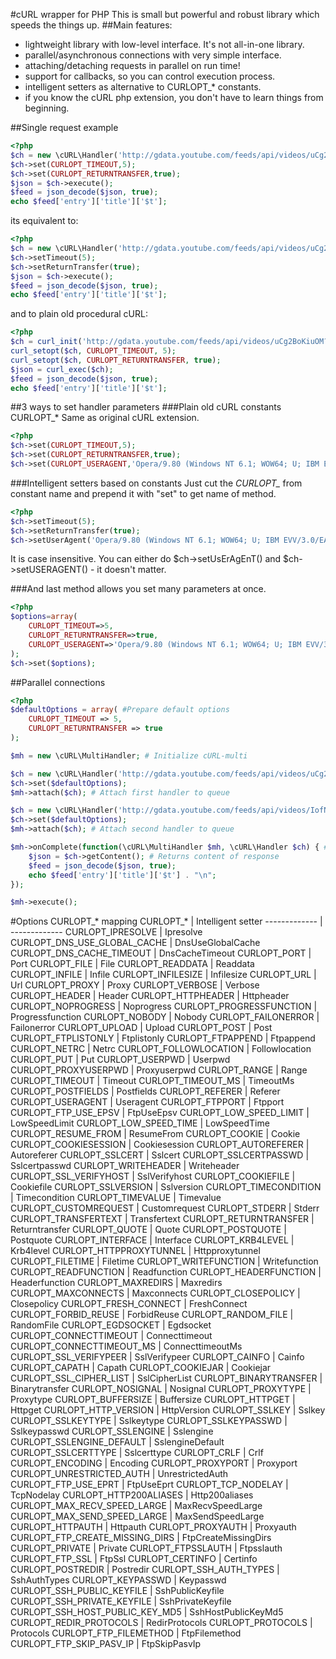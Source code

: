 #cURL wrapper for PHP
This is small but powerful and robust library which speeds the things up.
##Main features:
* lightweight library with low-level interface. It's not all-in-one library.
* parallel/asynchronous connections with very simple interface.
* attaching/detaching requests in parallel on run time!
* support for callbacks, so you can control execution process.
* intelligent setters as alternative to CURLOPT_* constants.
* if you know the cURL php extension, you don't have to learn things from beginning.

##Single request example
```php
<?php
$ch = new \cURL\Handler('http://gdata.youtube.com/feeds/api/videos/uCg2BoKiuOM?v=2&alt=json');
$ch->set(CURLOPT_TIMEOUT,5);
$ch->set(CURLOPT_RETURNTRANSFER,true);
$json = $ch->execute();
$feed = json_decode($json, true);
echo $feed['entry']['title']['$t'];
```
its equivalent to:
```php
<?php
$ch = new \cURL\Handler('http://gdata.youtube.com/feeds/api/videos/uCg2BoKiuOM?v=2&alt=json');
$ch->setTimeout(5);
$ch->setReturnTransfer(true);
$json = $ch->execute();
$feed = json_decode($json, true);
echo $feed['entry']['title']['$t'];
```
and to plain old procedural cURL:
```php
<?php
$ch = curl_init('http://gdata.youtube.com/feeds/api/videos/uCg2BoKiuOM?v=2&alt=json');
curl_setopt($ch, CURLOPT_TIMEOUT, 5);
curl_setopt($ch, CURLOPT_RETURNTRANSFER, true);
$json = curl_exec($ch);
$feed = json_decode($json, true);
echo $feed['entry']['title']['$t'];
```

##3 ways to set handler parameters
###Plain old cURL constants CURLOPT_*
Same as original cURL extension.
```php
<?php
$ch->set(CURLOPT_TIMEOUT,5);
$ch->set(CURLOPT_RETURNTRANSFER,true);
$ch->set(CURLOPT_USERAGENT,'Opera/9.80 (Windows NT 6.1; WOW64; U; IBM EVV/3.0/EAK01AG9/LE; pl) Presto/2.10.229 Version/11.62');
```
###Intelligent setters based on constants
Just cut the *CURLOPT_* from constant name and prepend it with "set" to get name of method.
```php
<?php
$ch->setTimeout(5);
$ch->setReturnTransfer(true);
$ch->setUserAgent('Opera/9.80 (Windows NT 6.1; WOW64; U; IBM EVV/3.0/EAK01AG9/LE; pl) Presto/2.10.229 Version/11.62');
```
It is case insensitive. You can either do $ch->setUsErAgEnT() and $ch->setUSERAGENT() - it doesn't matter.

###And last method allows you set many parameters at once.
```php
<?php
$options=array(
	CURLOPT_TIMEOUT=>5,
	CURLOPT_RETURNTRANSFER=>true,
	CURLOPT_USERAGENT=>'Opera/9.80 (Windows NT 6.1; WOW64; U; IBM EVV/3.0/EAK01AG9/LE; pl) Presto/2.10.229 Version/11.62'
);
$ch->set($options);
```
##Parallel connections
```php
<?php
$defaultOptions = array( #Prepare default options
	CURLOPT_TIMEOUT => 5,
	CURLOPT_RETURNTRANSFER => true
);

$mh = new \cURL\MultiHandler; # Initialize cURL-multi

$ch = new \cURL\Handler('http://gdata.youtube.com/feeds/api/videos/uCg2BoKiuOM?v=2&alt=json');
$ch->set($defaultOptions);
$mh->attach($ch); # Attach first handler to queue

$ch = new \cURL\Handler('http://gdata.youtube.com/feeds/api/videos/IofN_sunFvo?v=2&alt=json');
$ch->set($defaultOptions);
$mh->attach($ch); # Attach second handler to queue

$mh->onComplete(function(\cURL\MultiHandler $mh, \cURL\Handler $ch) { # Callback on complete request
	$json = $ch->getContent(); # Returns content of response
	$feed = json_decode($json, true);
	echo $feed['entry']['title']['$t'] . "\n";
});

$mh->execute();
```

#Options CURLOPT_* mapping
CURLOPT_*  | Intelligent setter
------------- | -------------
CURLOPT_IPRESOLVE | Ipresolve
CURLOPT_DNS_USE_GLOBAL_CACHE | DnsUseGlobalCache
CURLOPT_DNS_CACHE_TIMEOUT | DnsCacheTimeout
CURLOPT_PORT | Port
CURLOPT_FILE | File
CURLOPT_READDATA | Readdata
CURLOPT_INFILE | Infile
CURLOPT_INFILESIZE | Infilesize
CURLOPT_URL | Url
CURLOPT_PROXY | Proxy
CURLOPT_VERBOSE | Verbose
CURLOPT_HEADER | Header
CURLOPT_HTTPHEADER | Httpheader
CURLOPT_NOPROGRESS | Noprogress
CURLOPT_PROGRESSFUNCTION | Progressfunction
CURLOPT_NOBODY | Nobody
CURLOPT_FAILONERROR | Failonerror
CURLOPT_UPLOAD | Upload
CURLOPT_POST | Post
CURLOPT_FTPLISTONLY | Ftplistonly
CURLOPT_FTPAPPEND | Ftpappend
CURLOPT_NETRC | Netrc
CURLOPT_FOLLOWLOCATION | Followlocation
CURLOPT_PUT | Put
CURLOPT_USERPWD | Userpwd
CURLOPT_PROXYUSERPWD | Proxyuserpwd
CURLOPT_RANGE | Range
CURLOPT_TIMEOUT | Timeout
CURLOPT_TIMEOUT_MS | TimeoutMs
CURLOPT_POSTFIELDS | Postfields
CURLOPT_REFERER | Referer
CURLOPT_USERAGENT | Useragent
CURLOPT_FTPPORT | Ftpport
CURLOPT_FTP_USE_EPSV | FtpUseEpsv
CURLOPT_LOW_SPEED_LIMIT | LowSpeedLimit
CURLOPT_LOW_SPEED_TIME | LowSpeedTime
CURLOPT_RESUME_FROM | ResumeFrom
CURLOPT_COOKIE | Cookie
CURLOPT_COOKIESESSION | Cookiesession
CURLOPT_AUTOREFERER | Autoreferer
CURLOPT_SSLCERT | Sslcert
CURLOPT_SSLCERTPASSWD | Sslcertpasswd
CURLOPT_WRITEHEADER | Writeheader
CURLOPT_SSL_VERIFYHOST | SslVerifyhost
CURLOPT_COOKIEFILE | Cookiefile
CURLOPT_SSLVERSION | Sslversion
CURLOPT_TIMECONDITION | Timecondition
CURLOPT_TIMEVALUE | Timevalue
CURLOPT_CUSTOMREQUEST | Customrequest
CURLOPT_STDERR | Stderr
CURLOPT_TRANSFERTEXT | Transfertext
CURLOPT_RETURNTRANSFER | Returntransfer
CURLOPT_QUOTE | Quote
CURLOPT_POSTQUOTE | Postquote
CURLOPT_INTERFACE | Interface
CURLOPT_KRB4LEVEL | Krb4level
CURLOPT_HTTPPROXYTUNNEL | Httpproxytunnel
CURLOPT_FILETIME | Filetime
CURLOPT_WRITEFUNCTION | Writefunction
CURLOPT_READFUNCTION | Readfunction
CURLOPT_HEADERFUNCTION | Headerfunction
CURLOPT_MAXREDIRS | Maxredirs
CURLOPT_MAXCONNECTS | Maxconnects
CURLOPT_CLOSEPOLICY | Closepolicy
CURLOPT_FRESH_CONNECT | FreshConnect
CURLOPT_FORBID_REUSE | ForbidReuse
CURLOPT_RANDOM_FILE | RandomFile
CURLOPT_EGDSOCKET | Egdsocket
CURLOPT_CONNECTTIMEOUT | Connecttimeout
CURLOPT_CONNECTTIMEOUT_MS | ConnecttimeoutMs
CURLOPT_SSL_VERIFYPEER | SslVerifypeer
CURLOPT_CAINFO | Cainfo
CURLOPT_CAPATH | Capath
CURLOPT_COOKIEJAR | Cookiejar
CURLOPT_SSL_CIPHER_LIST | SslCipherList
CURLOPT_BINARYTRANSFER | Binarytransfer
CURLOPT_NOSIGNAL | Nosignal
CURLOPT_PROXYTYPE | Proxytype
CURLOPT_BUFFERSIZE | Buffersize
CURLOPT_HTTPGET | Httpget
CURLOPT_HTTP_VERSION | HttpVersion
CURLOPT_SSLKEY | Sslkey
CURLOPT_SSLKEYTYPE | Sslkeytype
CURLOPT_SSLKEYPASSWD | Sslkeypasswd
CURLOPT_SSLENGINE | Sslengine
CURLOPT_SSLENGINE_DEFAULT | SslengineDefault
CURLOPT_SSLCERTTYPE | Sslcerttype
CURLOPT_CRLF | Crlf
CURLOPT_ENCODING | Encoding
CURLOPT_PROXYPORT | Proxyport
CURLOPT_UNRESTRICTED_AUTH | UnrestrictedAuth
CURLOPT_FTP_USE_EPRT | FtpUseEprt
CURLOPT_TCP_NODELAY | TcpNodelay
CURLOPT_HTTP200ALIASES | Http200aliases
CURLOPT_MAX_RECV_SPEED_LARGE | MaxRecvSpeedLarge
CURLOPT_MAX_SEND_SPEED_LARGE | MaxSendSpeedLarge
CURLOPT_HTTPAUTH | Httpauth
CURLOPT_PROXYAUTH | Proxyauth
CURLOPT_FTP_CREATE_MISSING_DIRS | FtpCreateMissingDirs
CURLOPT_PRIVATE | Private
CURLOPT_FTPSSLAUTH | Ftpsslauth
CURLOPT_FTP_SSL | FtpSsl
CURLOPT_CERTINFO | Certinfo
CURLOPT_POSTREDIR | Postredir
CURLOPT_SSH_AUTH_TYPES | SshAuthTypes
CURLOPT_KEYPASSWD | Keypasswd
CURLOPT_SSH_PUBLIC_KEYFILE | SshPublicKeyfile
CURLOPT_SSH_PRIVATE_KEYFILE | SshPrivateKeyfile
CURLOPT_SSH_HOST_PUBLIC_KEY_MD5 | SshHostPublicKeyMd5
CURLOPT_REDIR_PROTOCOLS | RedirProtocols
CURLOPT_PROTOCOLS | Protocols
CURLOPT_FTP_FILEMETHOD | FtpFilemethod
CURLOPT_FTP_SKIP_PASV_IP | FtpSkipPasvIp
